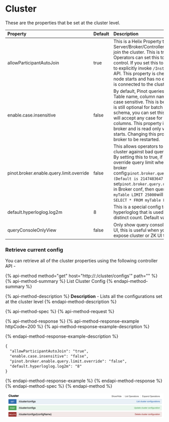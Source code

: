 # Cluster

These are the properties that be set at the cluster level. 

| Property | Default | Description |
| :--- | :--- | :--- |
| allowParticipantAutoJoin | true | This is a Helix Property that allows any Pinot Server/Broker/Controller to automatically join the cluster. This is true by default. Operators can set this to false for more control. If you set this to false, you will have to explicitly invoke `/Instance/addInstance`  API. This property is checked when a Pinot node starts and has no effect once the node is connected to the cluster. |
| enable.case.insensitive | false | By default, Pinot queries are case sensitive. Table name, column name, etc must be case sensitive. This is because the schema is still optional for batch tables. If you have a schema, you can set this to true and pinot will accept any case for table names and columns. This property is applicable to the broker and is read only when the broker starts. Changing this property will required broker to be restarted. |
| pinot.broker.enable.query.limit.override | false | This allows operators to protect the Pinot cluster against bad queries with large limits. By setting this to true, if Pinot broker override query limit when it is larger than broker config:`pinot.broker.query.response.limit (Default is 2147483647).`E.g. If set`pinot.broker.query.response.limit=1000` in Broker conf, then query`SELECT * FROM myTable LIMIT 25000`will be override to `SELECT * FROM myTable LIMIT 1000`. |
| default.hyperloglog.log2m | 8 | This is a special config to override for hyperloglog that is used for approximate distinct count. Default value is 8. |
| queryConsoleOnlyView | false | Only show query console for controller web UI, this is useful when you don't want to expose cluster or ZK UI to Users. |



### Retrieve current config

You can retrieve all of the cluster properties using the following controller API - 

{% api-method method="get" host="http://<controller>:<port>/cluster/configs\'" path="" %}
{% api-method-summary %}
List Cluster Config
{% endapi-method-summary %}

{% api-method-description %}
**Description** - Lists all the configurations set at the cluster level
{% endapi-method-description %}

{% api-method-spec %}
{% api-method-request %}

{% api-method-response %}
{% api-method-response-example httpCode=200 %}
{% api-method-response-example-description %}

{% endapi-method-response-example-description %}

```
{
  "allowParticipantAutoJoin": "true",
  "enable.case.insensitive": "false",
  "pinot.broker.enable.query.limit.override": "false",
  "default.hyperloglog.log2m": "8"
}
```
{% endapi-method-response-example %}
{% endapi-method-response %}
{% endapi-method-spec %}
{% endapi-method %}

![](../.gitbook/assets/screen-shot-2020-07-01-at-10.29.33-pm.png)



